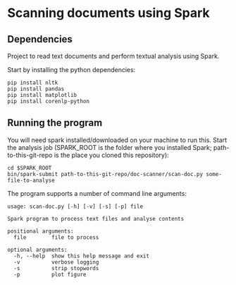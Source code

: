 # Scanning documents using Spark

## Dependencies

Project to read text documents and perform textual analysis using Spark.

Start by installing the python dependencies:
```
pip install nltk
pip install pandas
pip install matplotlib
pip install corenlp-python
```

## Running the program
You will need spark installed/downloaded on your machine to run this.
Start the analysis job (SPARK_ROOT is the folder where you installed Spark; path-to-this-git-repo is the place you cloned this repository):
```
cd $SPARK_ROOT
bin/spark-submit path-to-this-git-repo/doc-scanner/scan-doc.py some-file-to-analyse
```

The program supports a number of command line arguments:
```
usage: scan-doc.py [-h] [-v] [-s] [-p] file

Spark program to process text files and analyse contents

positional arguments:
  file        file to process

optional arguments:
  -h, --help  show this help message and exit
  -v          verbose logging
  -s          strip stopwords
  -p          plot figure
```